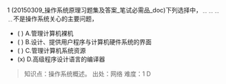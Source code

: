 1
(20150309_操作系统原理习题集及答案_笔试必需品_doc)下列选择中，﹎﹎﹎﹎不是操作系统关心的主要问题，
- ( ) A.管理计算机裸机 
- ( ) B.设计、提供用户程序与计算机硬件系统的界面 
- ( ) C.管理计算机系统资源 
- (x) D.高级程序设计语言的编译器

> 知识点：操作系统概述。
> 出处：网络
> 难度：1
> D
